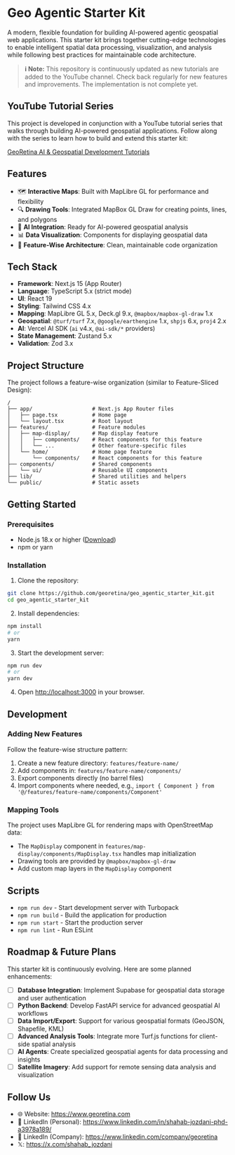 # Geo Agentic Starter Kit

A modern, flexible foundation for building AI-powered agentic geospatial web applications. This starter kit brings together cutting-edge technologies to enable intelligent spatial data processing, visualization, and analysis while following best practices for maintainable code architecture.

> **ℹ️ Note:** This repository is continuously updated as new tutorials are added to the YouTube channel. Check back regularly for new features and improvements. The implementation is not complete yet.

## YouTube Tutorial Series

This project is developed in conjunction with a YouTube tutorial series that walks through building AI-powered geospatial applications. Follow along with the series to learn how to build and extend this starter kit:

[GeoRetina AI & Geospatial Development Tutorials](https://www.youtube.com/playlist?list=PLxZevhetcP5xWyH5LOT4FXk1HLmW7X-5E)

## Features

- 🗺️ **Interactive Maps**: Built with MapLibre GL for performance and flexibility
- 🔍 **Drawing Tools**: Integrated MapBox GL Draw for creating points, lines, and polygons
- 🤖 **AI Integration**: Ready for AI-powered geospatial analysis
- 📊 **Data Visualization**: Components for displaying geospatial data
- 🧩 **Feature-Wise Architecture**: Clean, maintainable code organization

## Tech Stack

- **Framework**: Next.js 15 (App Router)
- **Language**: TypeScript 5.x (strict mode)
- **UI**: React 19
- **Styling**: Tailwind CSS 4.x
- **Mapping**: MapLibre GL 5.x, Deck.gl 9.x, `@mapbox/mapbox-gl-draw` 1.x
- **Geospatial**: `@turf/turf` 7.x, `@google/earthengine` 1.x, `shpjs` 6.x, `proj4` 2.x
- **AI**: Vercel AI SDK (`ai` v4.x, `@ai-sdk/*` providers)
- **State Management**: Zustand 5.x
- **Validation**: Zod 3.x

## Project Structure

The project follows a feature-wise organization (similar to Feature-Sliced Design):

```
/
├── app/                   # Next.js App Router files
│   ├── page.tsx           # Home page
│   └── layout.tsx         # Root layout
├── features/              # Feature modules
│   ├── map-display/       # Map display feature
│   │   ├── components/    # React components for this feature
│   │   └── ...            # Other feature-specific files
│   └── home/              # Home page feature
│       └── components/    # React components for this feature
├── components/            # Shared components
│   └── ui/                # Reusable UI components
├── lib/                   # Shared utilities and helpers
└── public/                # Static assets
```

## Getting Started

### Prerequisites

- Node.js 18.x or higher ([Download](https://nodejs.org/en/download/))
- npm or yarn

### Installation

1. Clone the repository:

```bash
git clone https://github.com/georetina/geo_agentic_starter_kit.git
cd geo_agentic_starter_kit
```

2. Install dependencies:

```bash
npm install
# or
yarn
```

3. Start the development server:

```bash
npm run dev
# or
yarn dev
```

4. Open [http://localhost:3000](http://localhost:3000) in your browser.

## Development

### Adding New Features

Follow the feature-wise structure pattern:

1. Create a new feature directory: `features/feature-name/`
2. Add components in: `features/feature-name/components/`
3. Export components directly (no barrel files)
4. Import components where needed, e.g., `import { Component } from '@/features/feature-name/components/Component'`

### Mapping Tools

The project uses MapLibre GL for rendering maps with OpenStreetMap data:

- The `MapDisplay` component in `features/map-display/components/MapDisplay.tsx` handles map initialization
- Drawing tools are provided by `@mapbox/mapbox-gl-draw`
- Add custom map layers in the `MapDisplay` component

## Scripts

- `npm run dev` - Start development server with Turbopack
- `npm run build` - Build the application for production
- `npm run start` - Start the production server
- `npm run lint` - Run ESLint

## Roadmap & Future Plans

This starter kit is continuously evolving. Here are some planned enhancements:

- [ ] **Database Integration**: Implement Supabase for geospatial data storage and user authentication
- [ ] **Python Backend**: Develop FastAPI service for advanced geospatial AI workflows
- [ ] **Data Import/Export**: Support for various geospatial formats (GeoJSON, Shapefile, KML)
- [ ] **Advanced Analysis Tools**: Integrate more Turf.js functions for client-side spatial analysis
- [ ] **AI Agents**: Create specialized geospatial agents for data processing and insights
- [ ] **Satellite Imagery**: Add support for remote sensing data analysis and visualization

## Follow Us

- 🌐 Website: https://www.georetina.com
- 🔗 LinkedIn (Personal): https://www.linkedin.com/in/shahab-jozdani-phd-a3978a189/
- 🔗 LinkedIn (Company): https://www.linkedin.com/company/georetina
- 𝕏: https://x.com/shahab_jozdani
